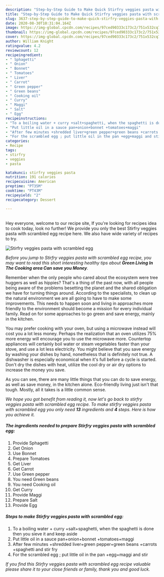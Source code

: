 ```yaml
---
description: "Step-by-Step Guide to Make Quick Stirfry veggies pasta with scrambled egg"
title: "Step-by-Step Guide to Make Quick Stirfry veggies pasta with scrambled egg"
slug: 3637-step-by-step-guide-to-make-quick-stirfry-veggies-pasta-with-scrambled-egg
date: 2020-08-30T10:31:04.164Z
image: https://img-global.cpcdn.com/recipes/97ced90333c173c2/751x532cq70/stirfry-veggies-pasta-with-scrambled-egg-recipe-main-photo.jpg
thumbnail: https://img-global.cpcdn.com/recipes/97ced90333c173c2/751x532cq70/stirfry-veggies-pasta-with-scrambled-egg-recipe-main-photo.jpg
cover: https://img-global.cpcdn.com/recipes/97ced90333c173c2/751x532cq70/stirfry-veggies-pasta-with-scrambled-egg-recipe-main-photo.jpg
author: William Knight
ratingvalue: 4.2
reviewcount: 12
recipeingredient:
- " Sphagetti"
- " Onion"
- " Bonnet"
- " Tomatoes"
- " Liver"
- " Carrot"
- " Green pepper"
- " Green beans"
- " Cooking oil"
- " Curry"
- " Maggi"
- " Salt"
- " Egg"
recipeinstructions:
- "To a boiling water + curry +salt+spaghetti, when the spaghetti is done then you sieve it and keep aside"
- "Put little oil in a sauce pan+onion+bonnet +tomatoes+maggi"
- "After few minutes +shredded liver+green pepper+green beans +carrots +spaghetti and stir fry"
- "For the scrambled egg ; put little oil in the pan +egg+maggi and stir"
categories:
- Recipe
tags:
- stirfry
- veggies
- pasta

katakunci: stirfry veggies pasta 
nutrition: 191 calories
recipecuisine: American
preptime: "PT35M"
cooktime: "PT43M"
recipeyield: "2"
recipecategory: Dessert

---
```

<br>
Hey everyone, welcome to our recipe site, If you're looking for recipes idea to cook today, look no further! We provide you only the best Stirfry veggies pasta with scrambled egg recipe here. We also have wide variety of recipes to try.
<br>


![Stirfry veggies pasta with scrambled egg](https://img-global.cpcdn.com/recipes/97ced90333c173c2/751x532cq70/stirfry-veggies-pasta-with-scrambled-egg-recipe-main-photo.jpg)

<i>Before you jump to Stirfry veggies pasta with scrambled egg recipe, you may want to read this short interesting healthy tips about 
<strong>Green Living In The Cooking area Can save you Money</strong>.</i>
</br>

Remember when the only people who cared about the ecosystem were tree huggers as well as hippies? That's a thing of the past now, with all people being aware of the problems besetting the planet and the shared obligation we have for turning things around. According to the specialists, to clean up the natural environment we are all going to have to make some improvements. This needs to happen soon and living in approaches more friendly to the environment should become a mission for every individual family. Read on for some approaches to go green and save energy, mainly in the kitchen.

You may prefer cooking with your oven, but using a microwave instead will cost you a lot less money. Perhaps the realization that an oven utilizes 75% more energy will encourage you to use the microwave more. Countertop appliances will certainly boil water or steam vegetables faster than your stove, and use a lot less electricity. You might believe that you save energy by washing your dishes by hand, nonetheless that is definitely not true. A dishwasher is especially economical when it's full before a cycle is started. Don't dry the dishes with heat, utilize the cool dry or air dry options to increase the money you save.

As you can see, there are many little things that you can do to save energy, as well as save money, in the kitchen alone. Eco-friendly living just isn't that tough. Mostly, all it takes is a little common sense.


<i>We hope you got benefit from reading it, now let's go back to stirfry veggies pasta with scrambled egg recipe. To make stirfry veggies pasta with scrambled egg you only need <strong>13</strong> ingredients and <strong>4</strong> steps. Here is how you achieve it.
</i>

##### The ingredients needed to prepare Stirfry veggies pasta with scrambled egg:

1. Provide  Sphagetti
1. Get  Onion
1. Use  Bonnet
1. Prepare  Tomatoes
1. Get  Liver
1. Get  Carrot
1. Use  Green pepper
1. You need  Green beans
1. You need  Cooking oil
1. Get  Curry
1. Provide  Maggi
1. Prepare  Salt
1. Provide  Egg


##### Steps to make Stirfry veggies pasta with scrambled egg:

1. To a boiling water + curry +salt+spaghetti, when the spaghetti is done then you sieve it and keep aside
1. Put little oil in a sauce pan+onion+bonnet +tomatoes+maggi
1. After few minutes +shredded liver+green pepper+green beans +carrots +spaghetti and stir fry
1. For the scrambled egg ; put little oil in the pan +egg+maggi and stir


<i>If you find this Stirfry veggies pasta with scrambled egg recipe valuable please share it to your close friends or family, thank you and good luck.</i>
